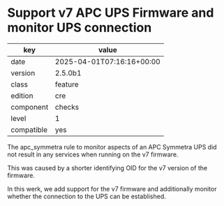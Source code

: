 [//]: # (werk v2)
# Support v7 APC UPS Firmware and monitor UPS connection

key        | value
---------- | ---
date       | 2025-04-01T07:16:16+00:00
version    | 2.5.0b1
class      | feature
edition    | cre
component  | checks
level      | 1
compatible | yes

The apc_symmetra rule to monitor aspects of an APC Symmetra UPS 
did not result in any services when running on the v7 firmware.

This was caused by a shorter identifying OID for the v7 version of the firmware.

In this werk, we add support for the v7 firmware and additionally
monitor whether the connection to the UPS can be established.

